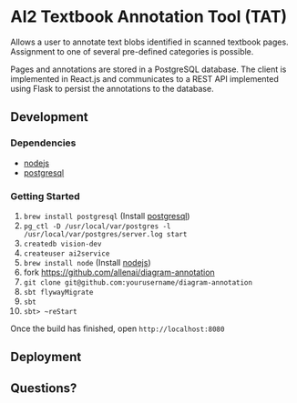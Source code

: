 # AI2 Textbook Annotation Tool (TAT)

Allows a user to annotate text blobs identified in scanned textbook pages. Assignment to one of several pre-defined categories is possible.

Pages and annotations are stored in a PostgreSQL database. The client is implemented in React.js and communicates
to a REST API implemented using Flask to persist the annotations to the database.

## Development

### Dependencies

* [nodejs](https://nodejs.org)
* [postgresql](http://www.postgresql.org)

### Getting Started

1. `brew install postgresql` (Install [postgresql](http://www.postgresql.org))
2. `pg_ctl -D /usr/local/var/postgres -l /usr/local/var/postgres/server.log start`
3. `createdb vision-dev`
4. `createuser ai2service`
5. `brew install node` (Install [nodejs](https://nodejs.org))
6.  fork https://github.com/allenai/diagram-annotation
7. `git clone git@github.com:yourusername/diagram-annotation`
8. `sbt flywayMigrate`
9. `sbt`
10. `sbt> ~reStart`

Once the build has finished, open `http://localhost:8080`

## Deployment


## Questions?


